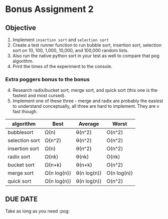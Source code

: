 # Bonus Assignment 2

## Objective
1. Implement `insertion sort` and `selection sort`
2. Create a test runner function to run bubble sort, insertion sort, selection sort on 10, 100, 1,000, 10,000, and 100,000 random lists.
3. Also run the native python sort in your test as well to compare that pog algorithm.
4. Print the times of the experiment to the console.

### Extra poggers bonus to the bonus
4. Research radix/bucket sort, merge sort, and quick sort (this one is the fastest and most cursed).
5. Implement one of these three - merge and radix are probably the easiest to understand conceptually, all three are hard to implement. They are v fast though.

| algorithm       | Best         | Average     | Worst       |
| --------------- | ------------ | ----------- | ----------- |
| bubblesort      | Ω(n)         | θ(n^2)      | O(n^2)      |
| selection sort  | Ω(n^2)       | θ(n^2)      | O(n^2)      |
| insertion sort  | Ω(n)         | θ(n^2)      | O(n^2)      |
| radix sort      | Ω(nk)        | θ(nk)       | O(nk)       |
| bucket sort     | Ω(n+k)       | θ(n+k)      | O(n^2)      |
| merge sort      | Ω(n log(n))  | θ(n log(n)) | O(n log(n)) |
| quick sort      | Ω(n log(n))  | θ(n log(n)) | O(n^2)      |

## DUE DATE
Take as long as you need :pog:
